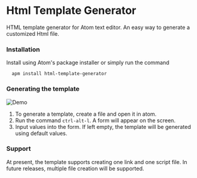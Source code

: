 # Html Template Generator

HTML template generator for Atom text editor. An easy way to generate a customized Html file.

### Installation

Install using Atom's package installer or simply run the command
```
  apm install html-template-generator
```

### Generating the template

![Demo](https://github.com/sahiljain112/html-template-generator/raw/master/gifs/demo.gif)

1. To generate a template, create a file and open it in atom.
2. Run the command `ctrl-alt-l`. A form will appear on the screen.
3. Input values into the form. If left empty, the template will be generated using default values.

### Support

At present, the template supports creating one link and one script file. In future releases, multiple file creation will be supported.
